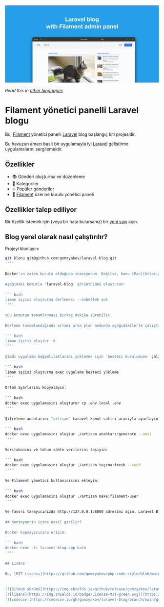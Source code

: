 ![Filament yönetici panelli Laravel blogu](../docs/social-preview-en.png)

_Read this in [other languages](./Translations.md)_

# Filament yönetici panelli Laravel blogu

Bu, [Filament](https://filamentphp.com) yönetici panelli [Laravel](https://laravel.com) blog başlangıç kiti projesidir.

Bu havuzun amacı basit bir uygulamayla iyi [Laravel](https://laravel.com) geliştirme uygulamalarını sergilemektir.

## Özellikler

- 📚 Gönderi oluşturma ve düzenleme
- 🥑 Kategoriler
- 🔥 Popüler gönderiler
- 🎉 [Filament](https://filamentphp.com) üzerine kurulu yönetici paneli

## Özellikler talep ediliyor

Bir özellik istemek için (veya bir hata bulursanız) bir [yeni sayı](https://github.com/gomzyakov/laravel-blog/issues/new) açın.

## Blog yerel olarak nasıl çalıştırılır?

Projeyi klonlayın:

``` bash
git klonu git@github.com:gomzyakov/laravel-blog.git
''''

Docker'ın zaten kurulu olduğuna inanıyorum. Değilse, bunu [Mac](https://docs.docker.com/desktop/install/mac-install/), [Windows](https://docs.docker.com/desktop/install/windows) üzerinde yapın. -install/) veya [Linux](https://docs.docker.com/desktop/install/linux-install/).

Aşağıdaki komutla 'laravel-blog' görüntüsünü oluşturun:

``` bash
liman işçisi oluşturma derlemesi --önbellek yok
''''

>Bu komutun tamamlanması birkaç dakika sürebilir.

Derleme tamamlandığında ortamı arka plan modunda aşağıdakilerle çalıştırabilirsiniz:

``` bash
liman işçisi oluştur -d
''''

Şimdi uygulama bağımlılıklarını yüklemek için `besteci kurulumunu' çalıştıracağız:

``` bash
liman işçisi oluşturma exec uygulama besteci yükleme
''''

Ortam ayarlarını kopyalayın:

``` bash
docker exec uygulamasını oluşturur cp .env.local .env
''''

Şifreleme anahtarını "artisan" Laravel komut satırı aracıyla ayarlayın:

``` bash
docker exec uygulamasını oluştur ./artisan anahtarı:generate --ansi
''''

Veritabanını ve tohum sahte verilerini taşıyın:

``` bash
docker exec uygulamasını oluştur ./artisan taşıma:fresh --seed
''''

Ve Filament yönetici kullanıcısını ekleyin:

``` bash
docker exec uygulamasını oluştur ./artisan make:filament-user
''''

Ve favori tarayıcınızda http://127.0.0.1:8000 adresini açın. Laravel Blog'u kullanmaktan mutluluk duyuyoruz!

## Konteynerin içine nasıl girilir?

Docker kapsayıcısına erişim:

``` bash
docker exec -ti laravel-blog-app bash
''''

## Lisans

Bu, [MIT Lisansı](https://github.com/gomzyakov/php-code-style/blob/main/LICENSE) kapsamında lisanslanan açık kaynaklı bir yazılımdır.


[![GitHub sürümü](https://img.shields.io/github/release/gomzyakov/laravel-blog.svg)](https://github.com/gomzyakov/laravel-blog/releases/latest)
[![lisans](https://img.shields.io/badge/License-MIT-green.svg)](https://github.com/gomzyakov/laravel-blog/blob/development/LICENSE)
[![codecov](https://codecov.io/gh/gomzyakov/laravel-blog/branch/main/graph/badge.svg?token=4CYTVMVUYV)](https://codecov.io/gh/gomzyakov/ laravel-blogu)
